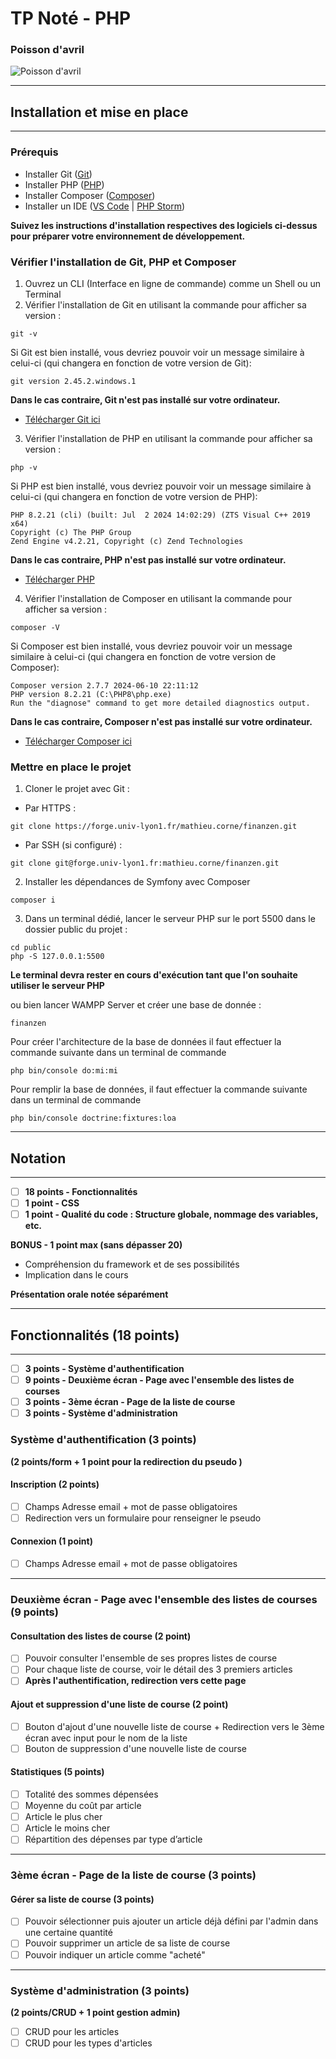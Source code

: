 # TP Noté - PHP

### Poisson d'avril
![Poisson d'avril](https://image.over-blog.com/y7Rlwfcuj4PMZrHV_v3-DVz8Ui0=/filters:no_upscale()/image%2F0946180%2F20220331%2Fob_72d1bf_poisson-d-avril-gif-anime-a.gif)


---

## Installation et mise en place

---

### Prérequis 
- Installer Git ([Git](https://git-scm.com/downloads))
- Installer PHP ([PHP](https://www.php.net/downloads.php))
- Installer Composer ([Composer](https://getcomposer.org/download/))
- Installer un IDE ([VS Code](https://code.visualstudio.com/download) | [PHP Storm](https://www.jetbrains.com/fr-fr/phpstorm/download/#section=windows))

**Suivez les instructions d'installation respectives des logiciels ci-dessus pour préparer votre environnement de développement.**

### Vérifier l'installation de Git, PHP et Composer
1. Ouvrez un CLI (Interface en ligne de commande) comme un Shell ou un Terminal
2. Vérifier l'installation de Git en utilisant la commande pour afficher sa version :
```
git -v
```
Si Git est bien installé, vous devriez pouvoir voir un message similaire à celui-ci (qui changera en fonction de votre version de Git):
```
git version 2.45.2.windows.1
```
**Dans le cas contraire, Git n'est pas installé sur votre ordinateur.**
- [Télécharger Git ici](https://git-scm.com/downloads)

3. Vérifier l'installation de PHP en utilisant la commande pour afficher sa version :
```
php -v
```
Si PHP est bien installé, vous devriez pouvoir voir un message similaire à celui-ci (qui changera en fonction de votre version de PHP):
```
PHP 8.2.21 (cli) (built: Jul  2 2024 14:02:29) (ZTS Visual C++ 2019 x64)
Copyright (c) The PHP Group
Zend Engine v4.2.21, Copyright (c) Zend Technologies
```
**Dans le cas contraire, PHP n'est pas installé sur votre ordinateur.**
- [Télécharger PHP](https://www.php.net/downloads.php)

4. Vérifier l'installation de Composer en utilisant la commande pour afficher sa version :
```
composer -V
```
Si Composer est bien installé, vous devriez pouvoir voir un message similaire à celui-ci (qui changera en fonction de votre version de Composer):
```
Composer version 2.7.7 2024-06-10 22:11:12
PHP version 8.2.21 (C:\PHP8\php.exe)
Run the "diagnose" command to get more detailed diagnostics output.
```
**Dans le cas contraire, Composer n'est pas installé sur votre ordinateur.**
- [Télécharger Composer ici](https://getcomposer.org/download/)

### Mettre en place le projet
1. Cloner le projet avec Git :
- Par HTTPS :
```
git clone https://forge.univ-lyon1.fr/mathieu.corne/finanzen.git
```
- Par SSH (si configuré) :
```
git clone git@forge.univ-lyon1.fr:mathieu.corne/finanzen.git
```
2. Installer les dépendances de Symfony avec Composer
```
composer i
```
3. Dans un terminal dédié, lancer le serveur PHP sur le port 5500 dans le dossier public du projet :
```
cd public
php -S 127.0.0.1:5500

```
**Le terminal devra rester en cours d'exécution tant que l'on souhaite utiliser le serveur PHP**

ou bien lancer WAMPP Server et créer une base de donnée :
```
finanzen

```
Pour créer l'architecture de la base de données il faut effectuer la commande suivante dans un terminal de commande 

```
php bin/console do:mi:mi

```
Pour remplir la base de données, il faut effectuer la commande suivante dans un terminal de commande 

```
php bin/console doctrine:fixtures:loa
```
---

## Notation

---

- [ ] **18 points - Fonctionnalités**
- [ ] **1 point - CSS**
- [ ] **1 point - Qualité du code : Structure globale, nommage des variables, etc.**

**BONUS - 1 point max (sans dépasser 20)**
- Compréhension du framework et de ses possibilités
- Implication dans le cours

**Présentation orale notée séparément**

---

## Fonctionnalités (18 points)

---

- [ ] **3 points - Système d'authentification**
- [ ] **9 points - Deuxième écran - Page avec l'ensemble des listes de courses**
- [ ] **3 points - 3ème écran - Page de la liste de course**
- [ ] **3 points - Système d'administration**

### Système d'authentification (3 points)

**(2 points/form + 1 point pour la redirection du pseudo )**

#### Inscription (2 points)
- [ ] Champs Adresse email + mot de passe obligatoires 
- [ ] Redirection vers un formulaire pour renseigner le pseudo

#### Connexion (1 point)
- [ ] Champs Adresse email + mot de passe obligatoires

---

### Deuxième écran - Page avec l'ensemble des listes de courses (9 points)


#### Consultation des listes de course (2 point)
- [ ] Pouvoir consulter l'ensemble de ses propres listes de course
- [ ] Pour chaque liste de course, voir le détail des 3 premiers articles
- [ ] **Après l'authentification, redirection vers cette page**

#### Ajout et suppression d'une liste de course (2 point)
- [ ] Bouton d'ajout d'une nouvelle liste de course + Redirection vers le 3ème écran avec input pour le nom de la liste
- [ ] Bouton de suppression d'une nouvelle liste de course

#### Statistiques (5 points)
- [ ] Totalité des sommes dépensées
- [ ] Moyenne du coût par article
- [ ] Article le plus cher
- [ ] Article le moins cher
- [ ] Répartition des dépenses par type d’article

---

### 3ème écran - Page de la liste de course (3 points)

#### Gérer sa liste de course (3 points)
- [ ] Pouvoir sélectionner puis ajouter un article déjà défini par l'admin dans une certaine quantité
- [ ] Pouvoir supprimer un article de sa liste de course
- [ ] Pouvoir indiquer un article comme "acheté"

---

### Système d'administration (3 points)

**(2 points/CRUD + 1 point gestion admin)**

- [ ] CRUD pour les articles
- [ ] CRUD pour les types d'articles